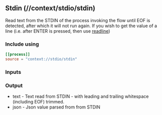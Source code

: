 ## Stdin (//context/stdio/stdin)
Read text from the STDIN of the process invoking the flow until EOF is detected, after which it will not run
again. If you wish to get the value of a line (i.e. after ENTER is pressed, then use [readline](readline.md))

### Include using
```toml
[[process]]
source = "context://stdio/stdin"
```

### Inputs

### Output
* text - Text read from STDIN - with leading and trailing whitespace (including EOF) trimmed.
* json - Json value parsed from from STDIN